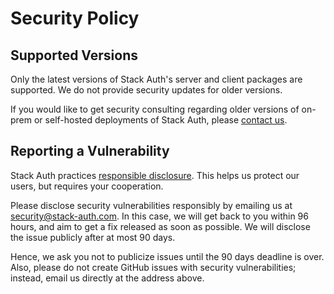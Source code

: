 # Security Policy

## Supported Versions

Only the latest versions of Stack Auth's server and client packages are supported. We do not provide security updates for older versions.

If you would like to get security consulting regarding older versions of on-prem or self-hosted deployments of Stack Auth, please [contact us](mailto:team@stack-auth.com).

## Reporting a Vulnerability

Stack Auth practices [responsible disclosure](https://en.wikipedia.org/wiki/Coordinated_vulnerability_disclosure). This helps us protect our users, but requires your cooperation.

Please disclose security vulnerabilities responsibly by emailing us at security@stack-auth.com. In this case, we will get back to you within 96 hours, and aim to get a fix released as soon as possible. We will disclose the issue publicly after at most 90 days.

Hence, we ask you not to publicize issues until the 90 days deadline is over. Also, please do not create GitHub issues with security vulnerabilities; instead, email us directly at the address above.
